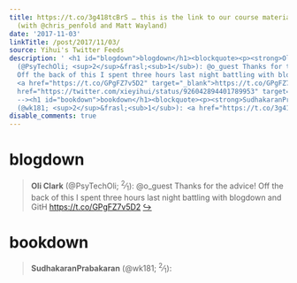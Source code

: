 ```yaml
---
title: https://t.co/3g418tcBrS … this is the link to our course materials as bookdown
  (with @chris_penfold and Matt Wayland)
date: '2017-11-03'
linkTitle: /post/2017/11/03/
source: Yihui's Twitter Feeds
description: ' <h1 id="blogdown">blogdown</h1><blockquote><p><strong>Oli Clark</strong>
  (@PsyTechOli; <sup>2</sup>&frasl;<sub>1</sub>): @o_guest Thanks for the advice!
  Off the back of this I spent three hours last night battling with blogdown and GitH
  <a href="https://t.co/GPgFZ7v5D2" target="_blank">https://t.co/GPgFZ7v5D2</a> <a
  href="https://twitter.com/xieyihui/status/926042894401789953" target="_blank">&#8618;</a></p></blockquote><!--
  --><h1 id="bookdown">bookdown</h1><blockquote><p><strong>SudhakaranPrabakaran</strong>
  (@wk181; <sup>2</sup>&frasl;<sub>1</sub>): <a href="https://t.co/3g418tcBrS" ...'
disable_comments: true
---
```

 <h1 id="blogdown">blogdown</h1><blockquote><p><strong>Oli Clark</strong> (@PsyTechOli; <sup>2</sup>&frasl;<sub>1</sub>): @o_guest Thanks for the advice! Off the back of this I spent three hours last night battling with blogdown and GitH <a href="https://t.co/GPgFZ7v5D2" target="_blank">https://t.co/GPgFZ7v5D2</a> <a href="https://twitter.com/xieyihui/status/926042894401789953" target="_blank">&#8618;</a></p></blockquote><!-- --><h1 id="bookdown">bookdown</h1><blockquote><p><strong>SudhakaranPrabakaran</strong> (@wk181; <sup>2</sup>&frasl;<sub>1</sub>): <a href="https://t.co/3g418tcBrS" ...